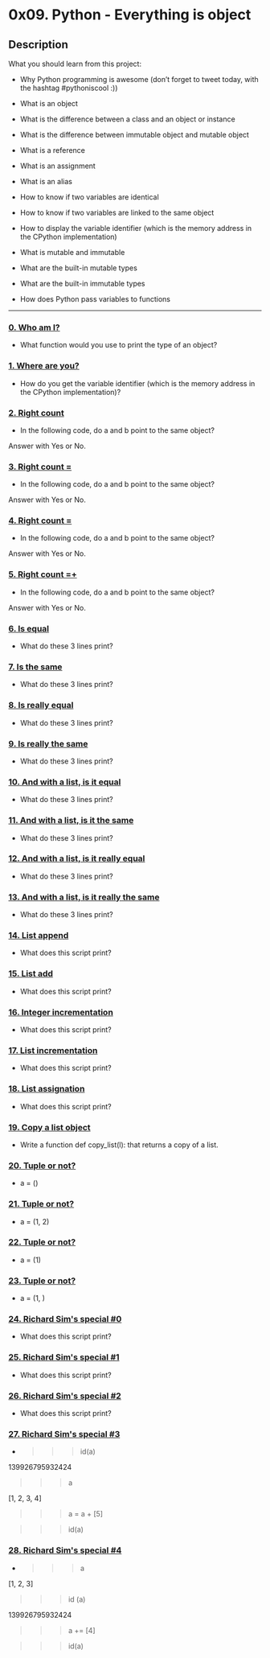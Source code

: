# 0x09. Python - Everything is object



## Description

What you should learn from this project:



* Why Python programming is awesome (don’t forget to tweet today, with the hashtag #pythoniscool :))

* What is an object

* What is the difference between a class and an object or instance

* What is the difference between immutable object and mutable object

* What is a reference

* What is an assignment

* What is an alias

* How to know if two variables are identical

* How to know if two variables are linked to the same object

* How to display the variable identifier (which is the memory address in the CPython implementation)

* What is mutable and immutable

* What are the built-in mutable types

* What are the built-in immutable types

* How does Python pass variables to functions



---



### [0. Who am I?](./0-answer.txt)

* What function would you use to print the type of an object?





### [1. Where are you?](./1-answer.txt)

* How do you get the variable identifier (which is the memory address in the CPython implementation)?





### [2. Right count](./2-answer.txt)

* In the following code, do a and b point to the same object?

Answer with Yes or No.





### [3. Right count =](./3-answer.txt)

* In the following code, do a and b point to the same object?

Answer with Yes or No.





### [4. Right count =](./4-answer.txt)

* In the following code, do a and b point to the same object?

Answer with Yes or No.





### [5. Right count =+](./5-answer.txt)

* In the following code, do a and b point to the same object?

Answer with Yes or No.





### [6. Is equal](./6-answer.txt)

* What do these 3 lines print?





### [7. Is the same](./7-answer.txt)

* What do these 3 lines print?





### [8. Is really equal](./8-answer.txt)

* What do these 3 lines print?





### [9. Is really the same](./9-answer.txt)

* What do these 3 lines print?





### [10. And with a list, is it equal](./10-answer.txt)

* What do these 3 lines print?





### [11. And with a list, is it the same](./11-answer.txt)

* What do these 3 lines print?





### [12. And with a list, is it really equal](./12-answer.txt)

* What do these 3 lines print?





### [13. And with a list, is it really the same](./13-answer.txt)

* What do these 3 lines print?





### [14. List append](./14-answer.txt)

* What does this script print?





### [15. List add](./15-answer.txt)

* What does this script print?





### [16. Integer incrementation](./16-answer.txt)

* What does this script print?





### [17. List incrementation](./17-answer.txt)

* What does this script print?





### [18. List assignation](./18-answer.txt)

* What does this script print?





### [19. Copy a list object](./19-copy_list.py)

* Write a function def copy_list(l): that returns a copy of a list.





### [20. Tuple or not?](./20-answer.txt)

* a = ()







### [21. Tuple or not?](./21-answer.txt)

* a = (1, 2)







### [22. Tuple or not?](./22-answer.txt)

* a = (1)







### [23. Tuple or not?](./23-answer.txt)

* a = (1, )







### [24. Richard Sim's special #0](./24-answer.txt)

* What does this script print?





### [25. Richard Sim's special #1](./25-answer.txt)

* What does this script print?





### [26. Richard Sim's special #2](./26-answer.txt)

* What does this script print?





### [27. Richard Sim's special #3](./27-answer.txt)

* >>> id(a)

139926795932424

>>> a

[1, 2, 3, 4]

>>> a = a + [5]

>>> id(a)







### [28. Richard Sim's special #4](./28-answer.txt)

* >>> a

[1, 2, 3]

>>> id (a)

139926795932424

>>> a += [4]

>>> id(a)




